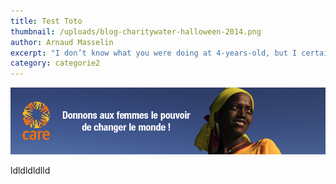 ```yaml
---
title: Test Toto
thumbnail: /uploads/blog-charitywater-halloween-2014.png
author: Arnaud Masselin
excerpt: "I don’t know what you were doing at 4-years-old, but I certainly wasn’t thinking about changing the world. Cosette on the other hand, she’s different than most toddlers. Her heart for making a difference began before most"
category: categorie2
---
```

![](/uploads/versions/banner---&#40;----940-200&#41;---.jpg)

ldldldldlld